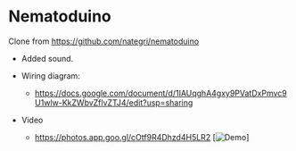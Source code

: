 # Nematoduino

Clone from https://github.com/nategri/nematoduino

* Added sound.


* Wiring diagram:
  * https://docs.google.com/document/d/1IAUqghA4gxy9PVatDxPmvc9U1wlw-KkZWbvZflvZTJ4/edit?usp=sharing
* Video
  * https://photos.app.goo.gl/cOtf9R4Dhzd4H5LR2
[![Demo](https://photos.app.goo.gl/cOtf9R4Dhzd4H5LR2)]
